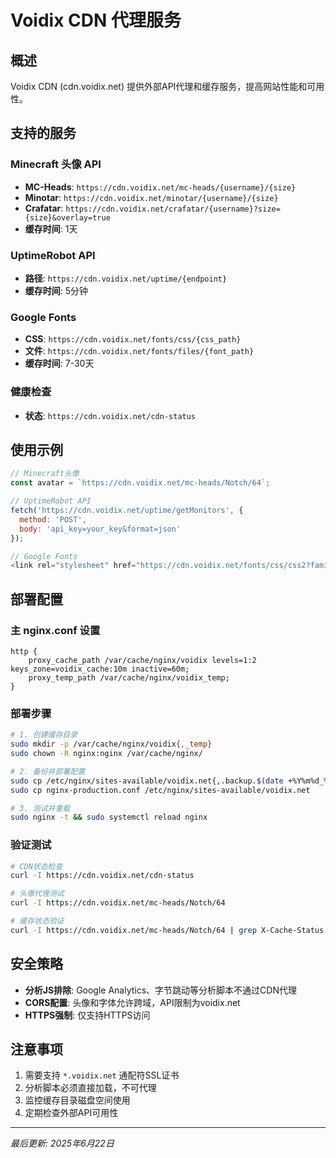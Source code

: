 # Voidix CDN 代理服务

## 概述

Voidix CDN (cdn.voidix.net) 提供外部API代理和缓存服务，提高网站性能和可用性。

## 支持的服务

### Minecraft 头像 API
- **MC-Heads**: `https://cdn.voidix.net/mc-heads/{username}/{size}`
- **Minotar**: `https://cdn.voidix.net/minotar/{username}/{size}`
- **Crafatar**: `https://cdn.voidix.net/crafatar/{username}?size={size}&overlay=true`
- **缓存时间**: 1天

### UptimeRobot API
- **路径**: `https://cdn.voidix.net/uptime/{endpoint}`
- **缓存时间**: 5分钟

### Google Fonts
- **CSS**: `https://cdn.voidix.net/fonts/css/{css_path}`
- **文件**: `https://cdn.voidix.net/fonts/files/{font_path}`
- **缓存时间**: 7-30天

### 健康检查
- **状态**: `https://cdn.voidix.net/cdn-status`

## 使用示例

```javascript
// Minecraft头像
const avatar = `https://cdn.voidix.net/mc-heads/Notch/64`;

// UptimeRobot API
fetch('https://cdn.voidix.net/uptime/getMonitors', {
  method: 'POST',
  body: 'api_key=your_key&format=json'
});

// Google Fonts
<link rel="stylesheet" href="https://cdn.voidix.net/fonts/css/css2?family=Inter:wght@400;500;600;700&display=swap">
```

## 部署配置

### 主 nginx.conf 设置
```nginx
http {
    proxy_cache_path /var/cache/nginx/voidix levels=1:2 keys_zone=voidix_cache:10m inactive=60m;
    proxy_temp_path /var/cache/nginx/voidix_temp;
}
```

### 部署步骤
```bash
# 1. 创建缓存目录
sudo mkdir -p /var/cache/nginx/voidix{,_temp}
sudo chown -R nginx:nginx /var/cache/nginx/

# 2. 备份并部署配置
sudo cp /etc/nginx/sites-available/voidix.net{,.backup.$(date +%Y%m%d_%H%M%S)}
sudo cp nginx-production.conf /etc/nginx/sites-available/voidix.net

# 3. 测试并重载
sudo nginx -t && sudo systemctl reload nginx
```

### 验证测试
```bash
# CDN状态检查
curl -I https://cdn.voidix.net/cdn-status

# 头像代理测试
curl -I https://cdn.voidix.net/mc-heads/Notch/64

# 缓存状态验证
curl -I https://cdn.voidix.net/mc-heads/Notch/64 | grep X-Cache-Status
```

## 安全策略

- **分析JS排除**: Google Analytics、字节跳动等分析脚本不通过CDN代理
- **CORS配置**: 头像和字体允许跨域，API限制为voidix.net
- **HTTPS强制**: 仅支持HTTPS访问

## 注意事项

1. 需要支持 `*.voidix.net` 通配符SSL证书
2. 分析脚本必须直接加载，不可代理
3. 监控缓存目录磁盘空间使用
4. 定期检查外部API可用性

---

*最后更新: 2025年6月22日*
